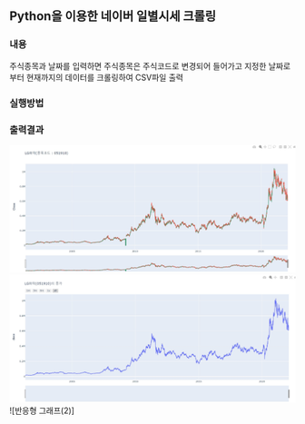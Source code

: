 ## Python을 이용한 네이버 일별시세 크롤링
### 내용
주식종목과 날짜를 입력하면 주식종목은 주식코드로 변경되어 들어가고 지정한 날짜로부터 현재까지의 데이터를 크롤링하여 CSV파일 출력
### 실행방법


### 출력결과
![캔들형 그래프](https://github.com/Lgyuhyeong/mirineglobal/blob/master/%EC%BA%94%EB%93%A4%20%EA%B7%B8%EB%9E%98%ED%94%84%20%EC%98%88%EC%8B%9C.jpg)
![반응형 그래프(1)](https://github.com/Lgyuhyeong/mirineglobal/blob/master/%EB%B0%98%EC%9D%91%ED%98%95%EA%B7%B8%EB%9E%98%ED%94%84(1).jpg)
![반응형 그래프(2)]

